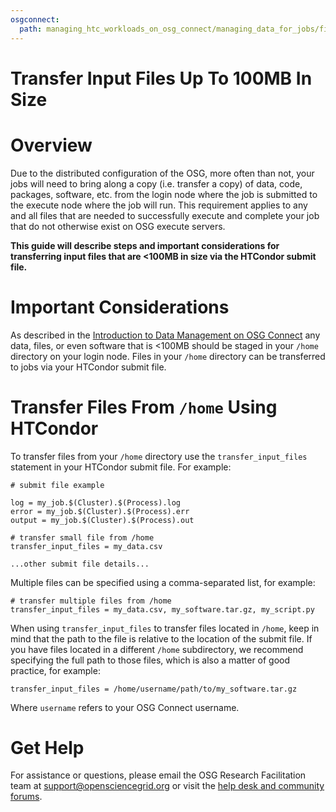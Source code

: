 ```yaml
---
osgconnect:
  path: managing_htc_workloads_on_osg_connect/managing_data_for_jobs/file-transfer-via-htcondor.md
---
```


Transfer Input Files Up To 100MB In Size 
====================================

 

# Overview

Due to the distributed configuration of the OSG, more often than not, 
your jobs will need to bring along a copy (i.e. transfer a copy) of 
data, code, packages, software, etc. from the login node where the job 
is submitted to the execute node where the job will run. This requirement 
applies to any and all files that are needed to successfully execute and 
complete your job that do not otherwise exist on OSG execute servers.

**This guide will describe steps and important considerations for transferring 
input files that are <100MB in size via the HTCondor submit file.**   

# Important Considerations

As described in the [Introduction to Data Management on OSG Connect](../../managing_htc_workloads_on_osg_connect/managing_data_for_jobs/osgconnect-storage/) 
any data, files, or even software that is <100MB should be staged in 
your `/home` directory on your login node. Files in your 
`/home` directory can be transferred to jobs via your HTCondor submit file.

# Transfer Files From `/home` Using HTCondor

To transfer files from your `/home` directory use the `transfer_input_files` 
statement in your HTCondor submit file. For example:

	# submit file example
	
	log = my_job.$(Cluster).$(Process).log
	error = my_job.$(Cluster).$(Process).err
	output = my_job.$(Cluster).$(Process).out
	
	# transfer small file from /home 
	transfer_input_files = my_data.csv
	
	...other submit file details...

Multiple files can be specified using a comma-separated list, for example:

	# transfer multiple files from /home
	transfer_input_files = my_data.csv, my_software.tar.gz, my_script.py

When using `transfer_input_files` to transfer files located in `/home`, 
keep in mind that the path to the file is relative to the location of 
the submit file. If you have files located in a different `/home` subdirectory, 
we recommend specifying the full path to those files, which is also a matter 
of good practice, for example:

	transfer_input_files = /home/username/path/to/my_software.tar.gz

Where `username` refers to your OSG Connect username.

# Get Help

For assistance or questions, please email the OSG Research Facilitation team
at [support@opensciencegrid.org](mailto:support@opensciencegrid.org) or visit the 
[help desk and community forums](http://support.opensciencegrid.org).